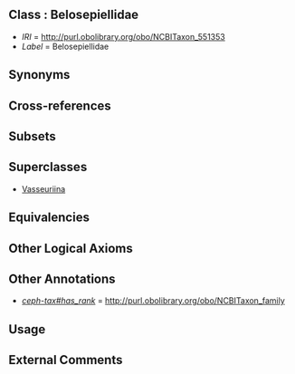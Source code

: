 
## Class : Belosepiellidae

 * *IRI* = http://purl.obolibrary.org/obo/NCBITaxon_551353
 * *Label* = Belosepiellidae

## Synonyms


## Cross-references


## Subsets


## Superclasses

 * [Vasseuriina](../../NCBITaxon/50/NCBITaxon_551350.md)

## Equivalencies


## Other Logical Axioms


## Other Annotations

 * *[ceph-tax#has_rank](../../ceph-tax#has/nk/ceph-tax#has_rank.md)* = http://purl.obolibrary.org/obo/NCBITaxon_family

## Usage


## External Comments


